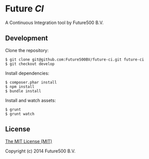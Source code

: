 Future _CI_
===========

A Continuous Integration tool by Future500 B.V.

Development
-----------

Clone the repository:

    $ git clone git@github.com:Future500BV/future-ci.git future-ci
    $ git checkout develop

Install dependencies:

    $ composer.phar install
    $ npm install
    $ bundle install

Install and watch assets:

    $ grunt
    $ grunt watch

License
-------

[The MIT License (MIT)](https://github.com/Future500BV/future-ci/blob/master/LICENSE)

Copyright (c) 2014 Future500 B.V.
